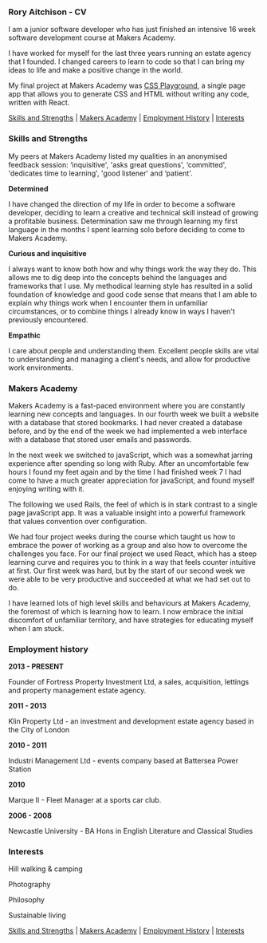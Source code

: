 ### Rory Aitchison - CV

I am a junior software developer who has just finished an intensive 16 week software development course at Makers Academy.

I have worked for myself for the last three years running an estate agency that I founded. I changed careers to learn to code so that I can bring my ideas to life and make a positive change in the world.

My final project at Makers Academy was [CSS Playground](https://css-play.herokuapp.com), a single page app that allows you to generate CSS and HTML without writing any code, written with React.

[Skills and Strengths](#skills-and-strengths) | [Makers Academy](#makers-academy) | [Employment History](#employment-history) | [Interests](#interests)

### Skills and Strengths

My peers at Makers Academy listed my qualities in an anonymised feedback session: ‘inquisitive', 'asks great questions', ‘committed', 'dedicates time to learning', 'good listener' and ‘patient'.

**Determined**

I have changed the direction of my life in order to become a software developer, deciding to learn a creative and technical skill instead of growing a profitable business. Determination saw me through learning my first language in the months I spent learning solo before deciding to come to Makers Academy.

**Curious and inquisitive**

I always want to know both how and why things work the way they do. This allows me to dig deep into the concepts behind the languages and frameworks that I use. My methodical learning style has resulted in a solid foundation of knowledge and good code sense that means that I am able to explain why things work when I encounter them in unfamiliar circumstances, or to combine things I already know in ways I haven't previously encountered.

**Empathic**

I care about people and understanding them. Excellent people skills are vital to understanding and managing a client's needs, and allow for productive work environments.


### Makers Academy

Makers Academy is a fast-paced environment where you are constantly learning new concepts and languages. In our fourth week we built a website with a database that stored bookmarks. I had never created a database before, and by the end of the week we had implemented a web interface with a database that stored user emails and passwords.

In the next week we switched to javaScript, which was a somewhat jarring experience after spending so long with Ruby. After an uncomfortable few hours I found my feet again and by the time I had finished week 7 I had come to have a much greater appreciation for javaScript, and found myself enjoying writing with it.

The following we used Rails, the feel of which is in stark contrast to a single page javaScript app. It was a valuable insight into a powerful framework that values convention over configuration.

We had four project weeks during the course which taught us how to embrace the power of working as a group and also how to overcome the challenges you face. For our final project we used React, which has a steep learning curve and requires you to think in a way that feels counter intuitive at first. Our first week was hard, but by the start of our second week we were able to be very productive and succeeded at what we had set out to do.

I have learned lots of high level skills and behaviours at Makers Academy, the foremost of which is learning how to learn. I now embrace the initial discomfort of unfamiliar territory, and have strategies for educating myself when I am stuck.

### Employment history

**2013 - PRESENT**

Founder of Fortress Property Investment Ltd, a sales, acquisition, lettings and property management estate agency.

**2011 - 2013**

Klin Property Ltd - an investment and development estate agency based in the City of London

**2010 - 2011**

Industri Management Ltd - events company based at Battersea Power Station

**2010**

Marque II - Fleet Manager at a sports car club.

**2006 - 2008**

Newcastle University - BA Hons in English Literature and Classical Studies


### Interests

Hill walking & camping

Photography

Philosophy

Sustainable living

[Skills and Strengths](#skills-and-strengths) | [Makers Academy](#makers-academy) | [Employment History](#employment-history) | [Interests](#interests)
